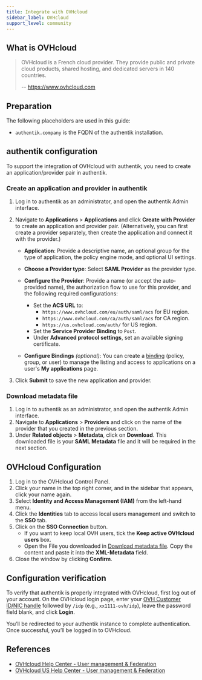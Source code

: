 ```yaml
---
title: Integrate with OVHcloud
sidebar_label: OVHcloud
support_level: community
---
```


## What is OVHcloud

> OVHcloud is a French cloud provider. They provide public and private cloud products, shared hosting, and dedicated servers in 140 countries.
>
> -- https://www.ovhcloud.com

## Preparation

The following placeholders are used in this guide:

- `authentik.company` is the FQDN of the authentik installation.

## authentik configuration

To support the integration of OVHcloud with authentik, you need to create an application/provider pair in authentik.

### Create an application and provider in authentik

1. Log in to authentik as an administrator, and open the authentik Admin interface.
2. Navigate to **Applications** > **Applications** and click **Create with Provider** to create an application and provider pair. (Alternatively, you can first create a provider separately, then create the application and connect it with the provider.)

    - **Application**: Provide a descriptive name, an optional group for the type of application, the policy engine mode, and optional UI settings.
    - **Choose a Provider type**: Select **SAML Provider** as the provider type.
    - **Configure the Provider**: Provide a name (or accept the auto-provided name), the authorization flow to use for this provider, and the following required configurations:

        - Set the **ACS URL** to:
            - `https://www.ovhcloud.com/eu/auth/saml/acs` for EU region.
            - `https://www.ovhcloud.com/ca/auth/saml/acs` for CA region.
            - `https://us.ovhcloud.com/auth/` for US region.
        - Set the **Service Provider Binding** to `Post`.
        - Under **Advanced protocol settings**, set an available signing certificate.

    - **Configure Bindings** _(optional)_: You can create a [binding](/docs/add-secure-apps/flows-stages/bindings/) (policy, group, or user) to manage the listing and access to applications on a user's **My applications** page.

3. Click **Submit** to save the new application and provider.

### Download metadata file

1. Log in to authentik as an administrator, and open the authentik Admin interface.
2. Navigate to **Applications** > **Providers** and click on the name of the provider that you created in the previous section.
3. Under **Related objects** > **Metadata**, click on **Download**. This downloaded file is your **SAML Metadata** file and it will be required in the next section.

## OVHcloud Configuration

1. Log in to the OVHcloud Control Panel.
2. Click your name in the top right corner, and in the sidebar that appears, click your name again.
3. Select **Identity and Access Management (IAM)** from the left-hand menu.
4. Click the **Identities** tab to access local users management and switch to the **SSO** tab.
5. Click on the **SSO Connection** button.
    - If you want to keep local OVH users, tick the **Keep active OVHcloud users** box.
    - Open the File you downloaded in [Download metadata file](#download-metadata-file). Copy the content and paste it into the **XML-Metadata** field.
6. Close the window by clicking **Confirm**.

## Configuration verification

To verify that authentik is properly integrated with OVHcloud, first log out of your account. On the OVHcloud login page, enter your [OVH Customer ID/NIC handle](https://help.ovhcloud.com/csm/en-account-create-ovhcloud-account?id=kb_article_view&sysparm_article=KB0043022#what-is-my-nic-handle) followed by `/idp` (e.g., `xx1111-ovh/idp`), leave the password field blank, and click **Login**.

You’ll be redirected to your authentik instance to complete authentication. Once successful, you’ll be logged in to OVHcloud.

## References

- [OVHcloud Help Center - User management & Federation](https://help.ovhcloud.com/csm/en-ie-documentation-manage-operate-user-federation?id=kb_browse_cat&kb_id=3d4a8129a884a950f07829d7d5c75243&kb_category=21734cbe50d47d90476b12dfd60b3542&spa=1)
- [OVHcloud US Help Center - User management & Federation](https://support.us.ovhcloud.com/hc/en-us/sections/27230986868883-Federation)

